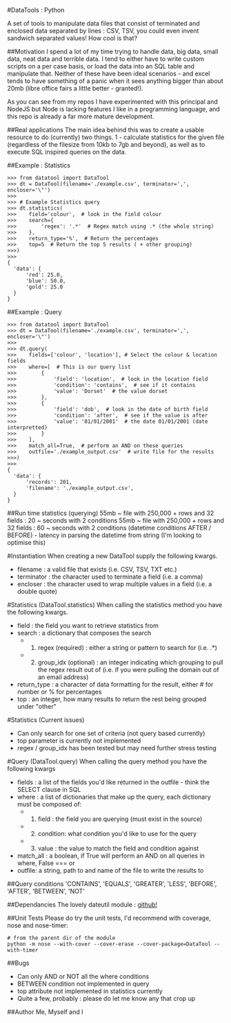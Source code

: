 #DataTools : Python

A set of tools to manipulate data files that consist of terminated and enclosed data separated by lines : CSV, TSV, you could even invent sandwich separated values! How cool is that?

##Motivation
I spend a lot of my time trying to handle data, big data, small data, neat data and terrible data. I tend to either have to write custom scripts on a per case basis, or load the data into an SQL table and manipulate that. Neither of these have been ideal scenarios - and excel tends to have something of a panic when it sees anything bigger than about 20mb (libre office fairs a little better - granted!).

As you can see from my repos I have experimented with this principal and NodeJS but Node is lacking features I like in a programming language, and this repo is already a far more mature development.

##Real applications
The main idea behind this was to create a usable resource to do (currently) two things. 1 - calculate statistics for the given file (regardless of the filesize from 10kb to 7gb and beyond), as well as to execute SQL inspired queries on the data.

##Example : Statistics
```
>>> from datatool import DataTool
>>> dt = DataTool(filename='./example.csv', terminator=',', encloser='\"')
>>>
>>> # Example Statistics query
>>> dt.statistics(
>>>    field='colour',  # look in the field colour
>>>    search={
>>>        'regex': '.*'  # Regex match using .* (the whole string)
>>>    },
>>>    return_type='%',  # Return the percentages
>>>    top=5  # Return the top 5 results ( + other grouping)
>>>)
>>>
{
  'data': {
      'red': 25.0,
      'blue': 50.0,
      'gold': 25.0
  }
}
```

##Example : Query
```
>>> from datatool import DataTool
>>> dt = DataTool(filename='./example.csv', terminator=',', encloser='\"')
>>>
>>> dt.query(
>>>    fields=['colour', 'location'], # Select the colour & location fields
>>>    where=[  # This is our query list
>>>        {
>>>            'field': 'location',  # look in the location field
>>>            'condition': 'contains',  # see if it contains
>>>            'value': 'Dorset'  # the value dorset
>>>        },
>>>        {
>>>            'field': 'dob',  # look in the date of birth field
>>>            'condition': 'after',  # see if the value is after
>>>            'value': '01/01/2001'  # the date 01/01/2001 (date interpretted)
>>>        }
>>>    ],
>>>    match_all=True,  # perform an AND on these queries
>>>    outfile='./example_output.csv'  # write file for the results
>>>)
>>>
{
  'data': {
      'records': 201,
      'filename': './example_output.csv',
  }
}
```

##Run time statistics (querying)
55mb ~ file with 250,000 + rows and 32 fields : 20 ~ seconds with 2 conditions
55mb ~ file with 250,000 + rows and 32 fields : 60 ~ seconds with 2 conditions (datetime conditions AFTER / BEFORE) - latency in parsing the datetime from string (I'm looking to optimise this)


#Instantiation
When creating a new DataTool supply the following kwargs.

- filename : a valid file that exists (i.e. CSV, TSV, TXT etc.)
- terminator : the character used to terminate a field (i.e. a comma)
- encloser : the character used to wrap multiple values in a field (i.e. a double quote)

#Statistics (DataTool.statistics)
When calling the statistics method you have the following kwargs.

- field : the field you want to retrieve statistics from
- search : a dictionary that composes the search
  - 1. regex (required) : either a string or pattern to search for (i.e. .\*)
  - 2. group_idx (optional) : an integer indicating which grouping to pull the regex result out of (i.e. if you were pulling the domain out of an email address)
- return_type : a character of data formatting for the result, either \# for number or \% for percentages
- top : an integer, how many results to return the rest being grouped under "other"


#Statistics (Current issues)
 - Can only search for one set of criteria (not query based currently)
 - top parameter is currently not implemented
 - regex / group_idx has been tested but may need further stress testing

#Query (DataTool.query)
When calling the query method you have the following kwargs
- fields : a list of the fields you'd like returned in the outfile - think the SELECT clause in SQL
- where : a list of dictionaries that make up the query, each dictionary must be composed of:
  - 1. field : the field you are querying (must exist in the source)
  - 2. condition: what condition you'd like to use for the query
  - 3. value : the value to match the field and condition against
- match_all : a boolean, if True will perform an AND on all queries in where, False === or
- outfile: a string, path to and name of the file to write the results to

##Query conditions
'CONTAINS', 'EQUALS', 'GREATER', 'LESS', 'BEFORE', 'AFTER', 'BETWEEN', 'NOT'

##Dependancies
The lovely dateutil module : [github!](https://github.com/dateutil/dateutil)

##Unit Tests
Please do try the unit tests, I'd recommend with coverage, nose and nose-timer:
```
# from the parent dir of the module
python -m nose --with-cover --cover-erase --cover-package=DataTool --with-timer
```

##Bugs
- Can only AND or NOT all the where conditions
- BETWEEN condition not implemented in query
- top attribute not implemented in statistics currently
- Quite a few, probably : please do let me know any that crop up

##Author
Me, Myself and I
